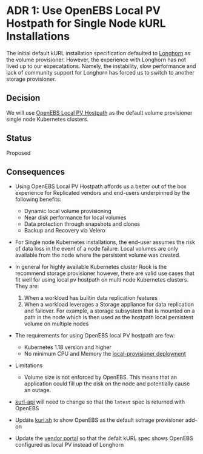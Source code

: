 # ADR 1: Use OpenEBS Local PV Hostpath for Single Node kURL Installations

The initial default kURL installation specification defaulted to [Longhorn](https://longhorn.io/) as the volume provisioner. However, the experience with Longhorn has not lived up to our expecatations. Namely, the instability, slow performance and lack of community support for Longhorn has forced us to switch to another storage provisioner.

## Decision

We will use [OpenEBS Local PV Hostpath](https://openebs.io/docs/user-guides/localpv-hostpath) as the default volume provisioner single node Kubernetes clusters.


## Status

Proposed


## Consequences


- Using OpenEBS Local PV Hostpath affords us a better out of the box experience for Replicated vendors and end-users underpinned by the following benefits:
    - Dynamic local volume provisioning
    - Near disk performance for local volumes
    - Data protection through snapshots and clones
    - Backup and Recovery via Velero

- For Single node Kubernetes installations, the end-user assumes the risk of data loss in the event of a node failure. Local volumes are only available from the node where the persistent volume was created.
- In general for highly available Kubernetes cluster Rook is the recommend storage provisioner however, there are valid use cases that fit well for using local pv hostpath on multi node Kubernetes clusters. They are:
    1. When a workload has builtin data replication features
    2. When a workload leverages a Storage appliance for data replication and failover. For example, a storage subsystem that is mounted on a path in the node which is then used as the hostpath local persistent volume on multiple nodes
- The requirements for using OpenEBS local PV hostpath are few:
    - Kubernetes 1.18 version and higher
    - No minimum CPU and Memory the [local-provisioner deployment](https://github.com/openebs/charts/blob/d-master/charts/openebs/templates/deployment-local-provisioner.yaml)
- Limitations
    - Volume size is not enforced by OpenEBS. This means that an application could fill up the disk on the node and potentially cause an outage.
- [kurl-api](https://github.com/replicatedhq/kURL-api/pull/12) will need to change so that the `latest` spec is returned with OpenEBS
- Update [kurl.sh](https://github.com/replicatedhq/kurl.sh/pull/868) to show OpenEBS as the default sotrage provisioner add-on
- Update the [vendor portal](https://github.com/replicatedhq/vandoor/pull/2381) so that the defalt kURL spec shows OpenEBS configured as local PV instead of Longhorn

